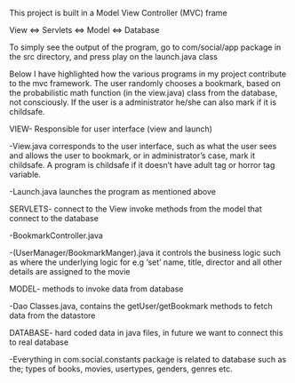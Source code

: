 This project is built in a Model View Controller (MVC) frame

View <=> Servlets <=> Model <=> Database

To simply see the output of the program, go to com/social/app package in the src directory, and press play on the launch.java class

Below I have highlighted how the various programs in my project contribute to the mvc framework. The user randomly chooses a bookmark, based on the probabilistic math function (in the view.java) class from the database, not consciously. If the user is a administrator he/she can also mark if it is childsafe. 

VIEW- Responsible for user interface (view and launch)

-View.java corresponds to the user interface, such as what the user sees and allows the user to bookmark, or in administrator’s case, mark it childsafe. A program is childsafe if it doesn’t have adult tag or horror tag variable. 

-Launch.java launches the program as mentioned above

SERVLETS- connect to the View invoke methods from the model that connect to the database

-BookmarkController.java

-(UserManager/BookmarkManger).java it controls the business logic such as where the underlying logic for e.g ‘set’ name, title, director and all other details are assigned to the movie

MODEL- methods to invoke data from database

-Dao Classes.java, contains the getUser/getBookmark methods to fetch data from the datastore

DATABASE- hard coded data in java files, in future we want to connect this to real database
 
-Everything in com.social.constants package is related to database such as the; types of books, movies, usertypes, genders, genres etc.
